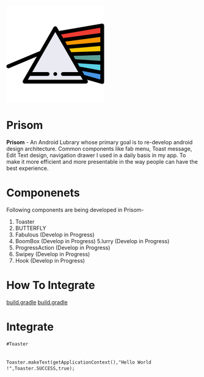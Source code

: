 
![Prisom](https://raw.githubusercontent.com/hihasan/Prisom/master/app/src/main/res/drawable-v24/app_logo.png)
# Prisom


**Prisom** - An Android Lubrary whose primary goal is to re-develop android design architecture. Common components like fab menu, Toast message, Edit Text design, navigation drawer I used in a daily basis in my app. To make it more efficient and more presentable in the way people can have the best experience.


# Componenets
Following components are being developed in Prisom-

 1. Toaster
 2. BUTTERFLY 
 3. Fabulous (Develop in Progress) 
 4. BoomBox (Develop in Progress)
 5.lurry (Develop in Progress)
 6. ProgressAction (Develop in Progress)
 7. Swipey (Develop in Progress)
 8. Hook (Develop in Progress)

# How To Integrate

[build.gradle](https://gist.github.com/hihasan/299571c8917942439f63f98454b0b128)
[build.gradle](https://gist.github.com/hihasan/e29a38f77fb1958bdbcee5c5aada7025)


# Integrate
	#Toaster
	

    Toaster.makeText(getApplicationContext(),"Hello World !",Toaster.SUCCESS,true);
